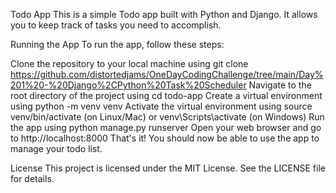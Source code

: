 Todo App
This is a simple Todo app built with Python and Django. It allows you to keep track of tasks you need to accomplish.

Running the App
To run the app, follow these steps:

Clone the repository to your local machine using git clone https://github.com/distortedjams/OneDayCodingChallenge/tree/main/Day%201%20-%20Django%2CPython%20Task%20Scheduler
Navigate to the root directory of the project using cd todo-app
Create a virtual environment using python -m venv venv
Activate the virtual environment using source venv/bin/activate (on Linux/Mac) or venv\Scripts\activate (on Windows)
Run the app using python manage.py runserver
Open your web browser and go to http://localhost:8000
That's it! You should now be able to use the app to manage your todo list.

License
This project is licensed under the MIT License. See the LICENSE file for details.
